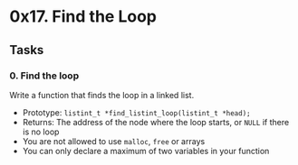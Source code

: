 0x17. Find the Loop
===================

Tasks
-----

### 0\. Find the loop

Write a function that finds the loop in a linked list.

-   Prototype: `listint_t *find_listint_loop(listint_t *head);`
-   Returns: The address of the node where the loop starts, or `NULL` if there is no loop
-   You are not allowed to use `malloc`, `free` or arrays
-   You can only declare a maximum of two variables in your function
